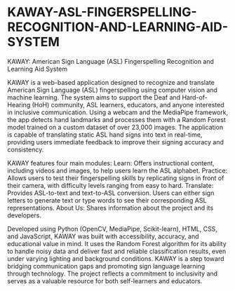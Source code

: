 # KAWAY-ASL-FINGERSPELLING-RECOGNITION-AND-LEARNING-AID-SYSTEM
KAWAY: American Sign Language (ASL) Fingerspelling Recognition and Learning Aid System

KAWAY is a web-based application designed to recognize and translate American Sign Language (ASL) fingerspelling using computer vision and machine learning. 
The system aims to support the Deaf and Hard-of-Hearing (HoH) community, ASL learners, educators, and anyone interested in inclusive communication.
Using a webcam and the MediaPipe framework, the app detects hand landmarks and processes them with a Random Forest model trained on a custom dataset of over 23,000 images. 
The application is capable of translating static ASL hand signs into text in real-time, providing users immediate feedback to improve their signing accuracy and consistency.

KAWAY features four main modules:
Learn: Offers instructional content, including videos and images, to help users learn the ASL alphabet.
Practice: Allows users to test their fingerspelling skills by replicating signs in front of their camera, with difficulty levels ranging from easy to hard.
Translate: Provides ASL-to-text and text-to-ASL conversion. Users can either sign letters to generate text or type words to see their corresponding ASL representations.
About Us: Shares information about the project and its developers.

Developed using Python (OpenCV, MediaPipe, Scikit-learn), HTML, CSS, and JavaScript, KAWAY was built with accessibility, accuracy, and educational value in mind. 
It uses the Random Forest algorithm for its ability to handle noisy data and deliver fast and reliable classification results, even under varying lighting and background conditions.
KAWAY is a step toward bridging communication gaps and promoting sign language learning through technology.
The project reflects a commitment to inclusivity and serves as a valuable resource for both self-learners and educators.


